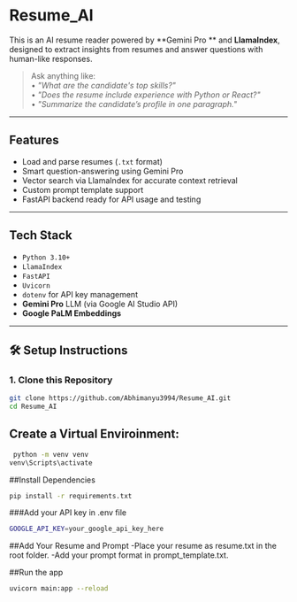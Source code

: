 # Resume_AI

This is an AI resume reader powered by **Gemini Pro ** and **LlamaIndex**, designed to extract insights from resumes and answer questions with human-like responses.

>  Ask anything like:  
> • *"What are the candidate's top skills?"*  
> • *"Does the resume include experience with Python or React?"*  
> • *"Summarize the candidate’s profile in one paragraph."*

---

##  Features

-  Load and parse resumes (`.txt` format)
-  Smart question-answering using Gemini Pro
-  Vector search via LlamaIndex for accurate context retrieval
-  Custom prompt template support
-  FastAPI backend ready for API usage and testing

---

##  Tech Stack

- `Python 3.10+`
- `LlamaIndex`
- `FastAPI`
- `Uvicorn`
- `dotenv` for API key management
- **Gemini Pro** LLM (via Google AI Studio API)
- **Google PaLM Embeddings**

---

## 🛠 Setup Instructions

### 1. Clone this Repository

```bash
git clone https://github.com/Abhimanyu3994/Resume_AI.git
cd Resume_AI
```
## Create a Virtual Enviroinment:
```bash
 python -m venv venv
venv\Scripts\activate
```
##Install Dependencies
```bash
pip install -r requirements.txt
```
###Add your API key in .env file
```bash
GOOGLE_API_KEY=your_google_api_key_here
```
##Add Your Resume and Prompt
-Place your resume as resume.txt in the root folder.
-Add your prompt format in prompt_template.txt.

##Run the app
```bash
uvicorn main:app --reload
```


